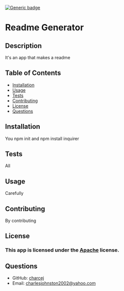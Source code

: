 
[![Generic badge](https://img.shields.io/badge/license-Apache-<COLOR>.svg)](#license)
# Readme Generator
## Description
It's an app that makes a readme
## Table of Contents
* [Installation](#installation)
* [Usage](#usage)
* [Tests](#tests)
* [Contributing](#contributing)
* [License](#license)
* [Questions](#questions)
## Installation
You npm init and npm install inquirer
## Tests
All
## Usage
Carefully
## Contributing
By contributing
## License
### This app is licensed under the [Apache](https://www.apache.org/licenses/LICENSE-2.0) license.
## Questions
* GitHub: [charcej](https://github.com/charcej)
* Email: 
[charlesjohnston2002@yahoo.com](mailto:charlesjohnston2002@yahoo.com)
  